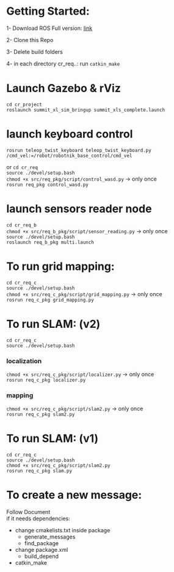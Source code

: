 # Getting Started:
1- Download ROS
Full version: [link](http://wiki.ros.org/noetic/Installation/Ubuntu)

2- Clone this Repo

3- Delete build folders

4- in each directory cr_req..: run `catkin_make`
# Launch Gazebo & rViz
`cd cr_project`  
`roslaunch summit_xl_sim_bringup summit_xls_complete.launch`  

# launch keyboard control
`rosrun teleop_twist_keyboard teleop_twist_keyboard.py /cmd_vel:=/robot/robotnik_base_control/cmd_vel`

or 
`cd cr_req`  
`source ./devel/setup.bash`  
`chmod +x src/req_pkg/script/control_wasd.py`  -> only once   
`rosrun req_pkg control_wasd.py`  

# launch sensors reader node

`cd cr_req_b`  
`chmod +x src/req_b_pkg/script/sensor_reading.py`    -> only once   
`source ./devel/setup.bash`  
`roslaunch req_b_pkg multi.launch`


# To run grid mapping:
`cd cr_req_c`  
`source ./devel/setup.bash`  
`chmod +x src/req_c_pkg/script/grid_mapping.py`    -> only once   
`rosrun req_c_pkg grid_mapping.py`


# To run SLAM: (v2)
`cd cr_req_c`  
`source ./devel/setup.bash`  
### localization
`chmod +x src/req_c_pkg/script/localizer.py`    -> only once   
`rosrun req_c_pkg localizer.py`

### mapping
`chmod +x src/req_c_pkg/script/slam2.py`    -> only once   
`rosrun req_c_pkg slam2.py`

# To run SLAM: (v1)
`cd cr_req_c`  
`source ./devel/setup.bash`  
`chmod +x src/req_c_pkg/script/slam2.py`  
`rosrun req_c_pkg slam.py`
# To create a new message:
Follow Document  
if it needs dependencies:
- change cmakelists.txt inside package
	- generate_messages
	- find_package
- change package.xml
	- build_depend
- catkin_make
